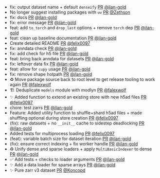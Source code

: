 - fix: output dataset name + default `denseify` [PR](https://github.com/laminlabs/arrayloaders/pull/46) [@ilan-gold](https://github.com/ilan-gold)
- No longer suggest installing packages with `uv` [PR](https://github.com/laminlabs/arrayloaders/pull/45) [@Zethson](https://github.com/Zethson)
- fix: docs [PR](https://github.com/laminlabs/arrayloaders/pull/42) [@ilan-gold](https://github.com/ilan-gold)
- fix: error message [PR](https://github.com/laminlabs/arrayloaders/pull/41) [@ilan-gold](https://github.com/ilan-gold)
- feat: add `to_torch` and `drop_last` options + remove `torch` dep [PR](https://github.com/laminlabs/arrayloaders/pull/32) [@ilan-gold](https://github.com/ilan-gold)
- feat: clean up baseline documentation [PR](https://github.com/laminlabs/arrayloaders/pull/30) [@ilan-gold](https://github.com/ilan-gold)
- Create detailed README [PR](https://github.com/laminlabs/arrayloaders/pull/34) [@felix0097](https://github.com/felix0097)
- fix: anndata check [PR](https://github.com/laminlabs/arrayloaders/pull/31) [@ilan-gold](https://github.com/ilan-gold)
- fix: add check for h5 file [PR](https://github.com/laminlabs/arrayloaders/pull/29) [@ilan-gold](https://github.com/ilan-gold)
- feat: bring back anndata for datasets [PR](https://github.com/laminlabs/arrayloaders/pull/28) [@ilan-gold](https://github.com/ilan-gold)
- fix: leftover data fix [PR](https://github.com/laminlabs/arrayloaders/pull/24) [@ilan-gold](https://github.com/ilan-gold)
- feat: allow for `cupy` usage [PR](https://github.com/laminlabs/arrayloaders/pull/23) [@ilan-gold](https://github.com/ilan-gold)
- fix: remove shape hotpath [PR](https://github.com/laminlabs/arrayloaders/pull/22) [@ilan-gold](https://github.com/ilan-gold)
- ♻️ Move package source back to root level to get release tooling to work again [PR](https://github.com/laminlabs/arrayloaders/pull/21) [@falexwolf](https://github.com/falexwolf)
- 🏗️ Deduplicate `models` module with modlyn [PR](https://github.com/laminlabs/arrayloaders/pull/20) [@falexwolf](https://github.com/falexwolf)
- ✨ Added function to extend an existing store with new h5ad files [PR](https://github.com/laminlabs/arrayloaders/pull/19) [@felix0097](https://github.com/felix0097)
- chore: test zarrs [PR](https://github.com/laminlabs/arrayloaders/pull/18) [@ilan-gold](https://github.com/ilan-gold)
- Feature: Added utility function to shuffle+shard h5ad files + made shuffling optional during store creation [PR](https://github.com/laminlabs/arrayloaders/pull/11) [@felix0097](https://github.com/felix0097)
- (fix): raw datasets + no `__init__` cache to sidestep deadlocking [PR](https://github.com/laminlabs/arrayloaders/pull/17) [@ilan-gold](https://github.com/ilan-gold)
- Added tests for multiprocess loading [PR](https://github.com/laminlabs/arrayloaders/pull/14) [@felix0097](https://github.com/felix0097)
- (feat): variable batch size for dataset iteration [PR](https://github.com/laminlabs/arrayloaders/pull/15) [@ilan-gold](https://github.com/ilan-gold)
- (fix): ensure correct indexing + fix worker handle [PR](https://github.com/laminlabs/arrayloaders/pull/13) [@ilan-gold](https://github.com/ilan-gold)
- ♻️ Unify dense and sparse loaders + apply `MultiBasicIndexer` to dense [PR](https://github.com/laminlabs/arrayloaders/pull/12) [@ilan-gold](https://github.com/ilan-gold)
- ✅ Add tests + checks to loader arguments [PR](https://github.com/laminlabs/arrayloaders/pull/10) [@ilan-gold](https://github.com/ilan-gold)
- ✨ Add a data loader for sparse arrays [PR](https://github.com/laminlabs/arrayloaders/pull/6) [@ilan-gold](https://github.com/ilan-gold)
- ✨ Pure zarr v3 dataset [PR](https://github.com/laminlabs/modlyn/pull/7) [@Koncopd](https://github.com/Koncopd)
